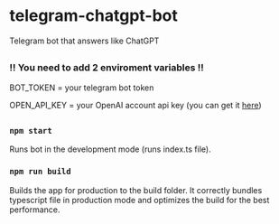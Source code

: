# telegram-chatgpt-bot
Telegram bot that answers like ChatGPT
##
### !! You need to add 2 enviroment variables !!
BOT_TOKEN = your telegram bot token

OPEN_API_KEY = your OpenAI account api key (you can get it [here](https://platform.openai.com/settings/organization/api-keys))
##
### `npm start`
Runs bot in the development mode (runs index.ts file).

### `npm run build`
Builds the app for production to the build folder.
It correctly bundles typescript file in production mode and optimizes the build for the best performance.
